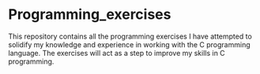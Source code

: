 # Programming_exercises
This repository contains all the programming exercises I have attempted to solidify my knowledge and experience in working with the C programming language.
The exercises will act as a step to improve my skills in C programming.
